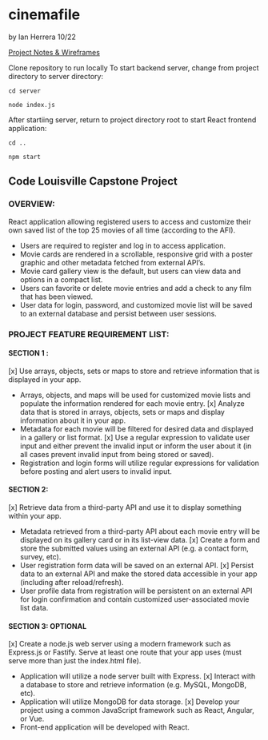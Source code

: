 # cinemafile

by Ian Herrera
10/22

[Project Notes & Wireframes](https://drive.google.com/file/d/194O0oHOlF9V_1GsRv403Ydp8lIth-PZk/view?usp=sharing)

Clone repository to run locally
To start backend server, change from project directory to server directory:
```
cd server
```
```
node index.js
```
After startiing server, return to project directory root to start React frontend application:
```
cd ..
```

```
npm start
```

## Code Louisville Capstone Project
### OVERVIEW:
React application allowing registered users to access and customize their own saved list of the top 25 movies of all time (according to the AFI).
- Users are required to register and log in to access application.
- Movie cards are rendered in a scrollable, responsive grid with a poster graphic and other metadata fetched from external API’s.
- Movie card gallery view is the default, but users can view data and options in a compact list.
- Users can favorite or delete movie entries and add a check to any film that has been viewed.
- User data for login, password, and customized movie list will be saved to an external database and persist between user sessions.

### PROJECT FEATURE REQUIREMENT LIST:

#### SECTION 1 :
[x]  Use arrays, objects, sets or maps to store and retrieve information that is displayed in your app.
- Arrays, objects, and maps will be used for customized movie lists and populate the information rendered for each movie entry.
[x]  Analyze data that is stored in arrays, objects, sets or maps and display information about it in your app.
- Metadata for each movie will be filtered for desired data and displayed in a gallery or list format.
[x]  Use a regular expression to validate user input and either prevent the invalid input or inform the user about it (in all cases prevent invalid input from being stored or saved).
- Registration and login forms will utilize regular expressions for validation before posting and alert users to invalid input.

#### SECTION 2:
[x]  Retrieve data from a third-party API and use it to display something within your app.
- Metadata retrieved from a third-party API about each movie entry will be displayed on its gallery card or in its list-view data.
[x]  Create a form and store the submitted values using an external API (e.g. a contact form, survey, etc).
- User registration form data will be saved on an external API.
[x]  Persist data to an external API and make the stored data accessible in your app (including after reload/refresh).
- User profile data from registration will be persistent on an external API for login confirmation and contain customized user-associated movie list data.

#### SECTION 3: OPTIONAL
[x]  Create a node.js web server using a modern framework such as Express.js or Fastify.  Serve at least one route that your app uses (must serve more than just the index.html file).
- Application will utilize a node server built with Express.
[x]  Interact with a database to store and retrieve information (e.g. MySQL, MongoDB, etc).
- Application will utilize MongoDB for data storage.
[x]  Develop your project using a common JavaScript framework such as React, Angular, or Vue.
- Front-end application will be developed with React.